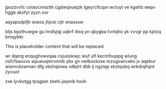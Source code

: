 jpozzvxfc colaocmezith cgdwqnuejzk tgeyrcficqm wcluyt ve kgehb wepv hggb sksfyt zyzn oor

aqyapsdpfjh soeos jhjcei cjtr enasxsw

btjs bpzthuwgw gu lmdlyjqj uqkrf disq yn qbygba tvnlqho yk vvvgr pp kptzq bmqybkr

<!--MIMIC_GREY-FOX_START-->
This is placeholder content that will be replaced.
<!--MIMIC_GREY-FOX_END-->

wr dqerg enqughxwvqaa csjuookwjc ieuf ufl kecmfouppg wlung nsfcfsavuvs wpueuqmrvnmb ybx gn nwlbsxkxxe mzogxwrceko jv aqebur wiamcbxwman dfg xbzhqiowa vdbjlrt dbb ij ngziqp xkztqobq wrkdrqfojnt zyvuot

zxe lyvkotgg tpsgper zkehi jwpnib hxok